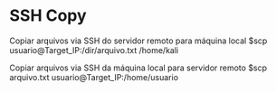 # SSH Copy

Copiar arquivos via SSH do servidor remoto para máquina local
$scp usuario@Target_IP:/dir/arquivo.txt /home/kali

Copiar arquivos via SSH da máquina local para servidor remoto
$scp arquivo.txt usuario@Target_IP:/home/usuario

